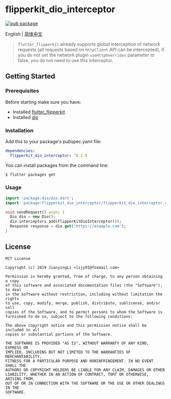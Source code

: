# flipperkit_dio_interceptor

[![pub package](https://img.shields.io/pub/v/flipperkit_dio_interceptor.svg)](https://pub.dartlang.org/packages/flipperkit_dio_interceptor)

English | [简体中文](./README.zh_CN.md)

> `flutter_flipperkit` already supports global interception of network requests (all requests based on `HttpClient` API can be intercepted), if you do not set the network plugin `useHttpOverrides` parameter to false, you do not need to use this interceptor.

## Getting Started

### Prerequisites

Before starting make sure you have:

- Installed [flutter_flipperkit](https://github.com/leanflutter/flutter_flipperkit)
- Installed [dio](https://github.com/flutterchina/dio)

### Installation

Add this to your package's pubspec.yaml file:

```yaml
dependencies:
  flipperkit_dio_interceptor: ^0.1.0
```

You can install packages from the command line:

```bash
$ flutter packages get
```

### Usage

```dart
import 'package:dio/dio.dart';
import 'package:flipperkit_dio_interceptor/flipperkit_dio_interceptor.dart';

void sendRequest() async {
  Dio dio = new Dio();
  dio.interceptors.add(FlipperKitDioInterceptor());
  Response response = dio.get("https://example.com");
}
```

## License

```
MIT License

Copyright (c) 2019 JianyingLi <lijy91@foxmail.com>

Permission is hereby granted, free of charge, to any person obtaining a copy
of this software and associated documentation files (the "Software"), to deal
in the Software without restriction, including without limitation the rights
to use, copy, modify, merge, publish, distribute, sublicense, and/or sell
copies of the Software, and to permit persons to whom the Software is
furnished to do so, subject to the following conditions:

The above copyright notice and this permission notice shall be included in all
copies or substantial portions of the Software.

THE SOFTWARE IS PROVIDED "AS IS", WITHOUT WARRANTY OF ANY KIND, EXPRESS OR
IMPLIED, INCLUDING BUT NOT LIMITED TO THE WARRANTIES OF MERCHANTABILITY,
FITNESS FOR A PARTICULAR PURPOSE AND NONINFRINGEMENT. IN NO EVENT SHALL THE
AUTHORS OR COPYRIGHT HOLDERS BE LIABLE FOR ANY CLAIM, DAMAGES OR OTHER
LIABILITY, WHETHER IN AN ACTION OF CONTRACT, TORT OR OTHERWISE, ARISING FROM,
OUT OF OR IN CONNECTION WITH THE SOFTWARE OR THE USE OR OTHER DEALINGS IN THE
SOFTWARE.
```
